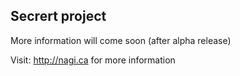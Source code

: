 Secrert project
-------------------------------

More information will come soon (after alpha release)

Visit: http://nagi.ca for more information
